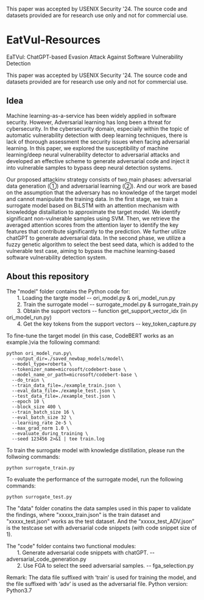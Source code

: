 This paper was accepted by USENIX Security '24. The source code and datasets provided are for research use only and not for commercial use.

# EatVul-Resources
EaTVul: ChatGPT-based Evasion Attack Against Software Vulnerability Detection

This paper was accepted by USENIX Security '24. The source code and datasets provided are for research use only and not for commercial use.

## Idea
Machine learning-as-a-service has been widely applied in software security. However, Adversarial learning has long been a threat for cybersecurity. In the cybersecurity domain, especiaily within the topic of automatic vulnerability detection with deep learning techniques, there is lack of thorough assessment the security
issues when facing adversarial learning. In this paper, we explored the susceptibility of machine learning/deep neural vulnerability detector to adversarial attacks and developed an effective scheme to generate adversarial code and inject it into vulnerable samples to bypass deep neural detection systems.

Our proposed attackinv strategy consists of two main phases: adversarial data generation (①) and adversarial learning (②). And our work are based on the assumption that the adversary has no knowledge of the target model and cannot manipulate the training data. In the first stage, we train a surrogate model based on BiLSTM with an attention mechanism with knowleddge distaillation to approximate the target model. We identify significant non-vulnerable samples using SVM. Then, we retrieve the averaged attention scores from the attention layer to identify the key features that contribute significantly to the prediction. We further utilize chatGPT to generate adversarial data. In the second phase, we utilize a fuzzy genetic algorithm to select the best seed data, which is added to the vulnerable test case, aiming to bypass the machine learning-based software vulnerability detection system.

## About this repository

The "model" folder contains the Python code for:  
&emsp;&emsp;1. Loading the targte model -- ori_model.py & ori_model_run.py  
&emsp;&emsp;2. Train the surrogate model -- surrogate_model.py & surrogate_train.py  
&emsp;&emsp;3. Obtain the support vectors -- function get_support_vector_idx (in ori_model_run.py)  
&emsp;&emsp;4. Get the key tokens from the support vectors -- key_token_capture.py

To fine-tune the target model (in this case, CodeBERT works as an example.)via the following command:
```
python ori_model_run.py\
  --output_dir=./saved_newbap_models/model\
  --model_type=roberta \
  --tokenizer_name=microsoft/codebert-base \
  --model_name_or_path=microsoft/codebert-base \
  --do_train \
  --train_data_file=./example_train.json \
  --eval_data_file=./example_test.json \
  --test_data_file=./example_test.json \
  --epoch 10 \
  --block_size 400 \
  --train_batch_size 16 \
  --eval_batch_size 32 \
  --learning_rate 2e-5 \
  --max_grad_norm 1.0 \
  --evaluate_during_training \
  --seed 123456 2>&1 | tee train.log
```  
To train the surrogate model with knowledge distillation, please run the follwoing commands:
```
python surrogate_train.py
```
To evaluate the performance of the surrogate model, run the following commands:
```
python surrogate_test.py
```
The "data" folder conatins the data samples used in this paper to validate the findings, where "xxxxx_train.json" is the train dataset and "xxxxx_test.json" works as the test dataset. And the “xxxxx_test_ADV.json” is the testcase set with adversarial code snippets (with code snippet size of 1).  

The "code" folder contains two functional modules:  
&emsp;&emsp;1. Generate adversarial code snippets with chatGPT. -- adversarial_code_generation.py  
&emsp;&emsp;2. Use FGA to select the seed adversarial samples. -- fga_selection.py  


Remark: The data file suffixed with ‘train’ is used for training the model, and the file suffixed with ‘adv’ is used as the adversarial file.
Python version: Python3.7


